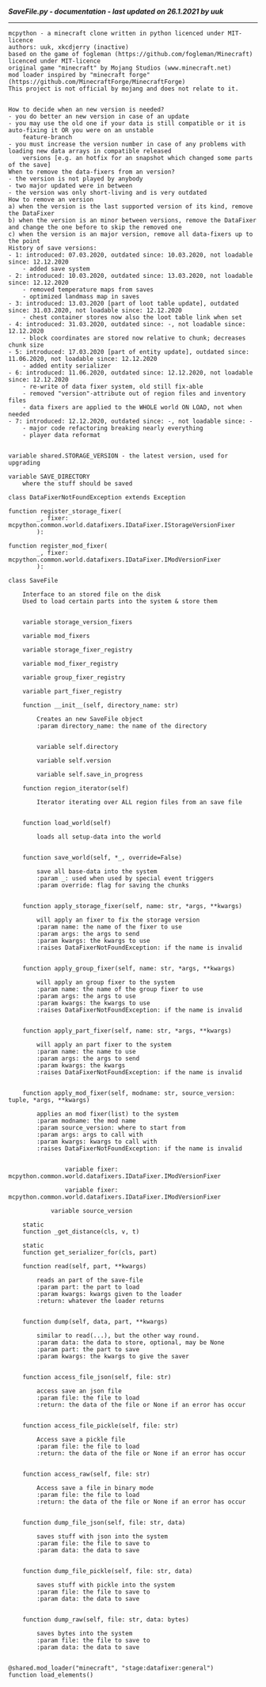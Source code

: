 ***SaveFile.py - documentation - last updated on 26.1.2021 by uuk***
___

    mcpython - a minecraft clone written in python licenced under MIT-licence
    authors: uuk, xkcdjerry (inactive)
    based on the game of fogleman (https://github.com/fogleman/Minecraft) licenced under MIT-licence
    original game "minecraft" by Mojang Studios (www.minecraft.net)
    mod loader inspired by "minecraft forge" (https://github.com/MinecraftForge/MinecraftForge)
    This project is not official by mojang and does not relate to it.


    How to decide when an new version is needed?
    - you do better an new version in case of an update
    - you may use the old one if your data is still compatible or it is auto-fixing it OR you were on an unstable 
        feature-branch
    - you must increase the version number in case of any problems with loading new data arrays in compatible released 
        versions [e.g. an hotfix for an snapshot which changed some parts of the save]
    When to remove the data-fixers from an version?
    - the version is not played by anybody
    - two major updated were in between
    - the version was only short-living and is very outdated
    How to remove an version
    a) when the version is the last supported version of its kind, remove the DataFixer
    b) when the version is an minor between versions, remove the DataFixer and change the one before to skip the removed one
    c) when the version is an major version, remove all data-fixers up to the point
    History of save versions:
    - 1: introduced: 07.03.2020, outdated since: 10.03.2020, not loadable since: 12.12.2020
        - added save system
    - 2: introduced: 10.03.2020, outdated since: 13.03.2020, not loadable since: 12.12.2020
        - removed temperature maps from saves
        - optimized landmass map in saves
    - 3: introduced: 13.03.2020 [part of loot table update], outdated since: 31.03.2020, not loadable since: 12.12.2020
        - chest container stores now also the loot table link when set
    - 4: introduced: 31.03.2020, outdated since: -, not loadable since: 12.12.2020
        - block coordinates are stored now relative to chunk; decreases chunk size
    - 5: introduced: 17.03.2020 [part of entity update], outdated since: 11.06.2020, not loadable since: 12.12.2020
        - added entity serializer
    - 6: introduced: 11.06.2020, outdated since: 12.12.2020, not loadable since: 12.12.2020
        - re-write of data fixer system, old still fix-able
        - removed "version"-attribute out of region files and inventory files
        - data fixers are applied to the WHOLE world ON LOAD, not when needed
    - 7: introduced: 12.12.2020, outdated since: -, not loadable since: -
        - major code refactoring breaking nearly everything
        - player data reformat


    variable shared.STORAGE_VERSION - the latest version, used for upgrading

    variable SAVE_DIRECTORY
        where the stuff should be saved

    class DataFixerNotFoundException extends Exception

    function register_storage_fixer(
            _, fixer: mcpython.common.world.datafixers.IDataFixer.IStorageVersionFixer
            ):

    function register_mod_fixer(
            _, fixer: mcpython.common.world.datafixers.IDataFixer.IModVersionFixer
            ):

    class SaveFile
        
        Interface to an stored file on the disk
        Used to load certain parts into the system & store them


        variable storage_version_fixers

        variable mod_fixers

        variable storage_fixer_registry

        variable mod_fixer_registry

        variable group_fixer_registry

        variable part_fixer_registry

        function __init__(self, directory_name: str)
            
            Creates an new SaveFile object
            :param directory_name: the name of the directory


            variable self.directory

            variable self.version

            variable self.save_in_progress

        function region_iterator(self)
            
            Iterator iterating over ALL region files from an save file


        function load_world(self)
            
            loads all setup-data into the world


        function save_world(self, *_, override=False)
            
            save all base-data into the system
            :param _: used when used by special event triggers
            :param override: flag for saving the chunks


        function apply_storage_fixer(self, name: str, *args, **kwargs)
            
            will apply an fixer to fix the storage version
            :param name: the name of the fixer to use
            :param args: the args to send
            :param kwargs: the kwargs to use
            :raises DataFixerNotFoundException: if the name is invalid


        function apply_group_fixer(self, name: str, *args, **kwargs)
            
            will apply an group fixer to the system
            :param name: the name of the group fixer to use
            :param args: the args to use
            :param kwargs: the kwargs to use
            :raises DataFixerNotFoundException: if the name is invalid


        function apply_part_fixer(self, name: str, *args, **kwargs)
            
            will apply an part fixer to the system
            :param name: the name to use
            :param args: the args to send
            :param kwargs: the kwargs
            :raises DataFixerNotFoundException: if the name is invalid


        function apply_mod_fixer(self, modname: str, source_version: tuple, *args, **kwargs)
            
            applies an mod fixer(list) to the system
            :param modname: the mod name
            :param source_version: where to start from
            :param args: args to call with
            :param kwargs: kwargs to call with
            :raises DataFixerNotFoundException: if the name is invalid


                    variable fixer: mcpython.common.world.datafixers.IDataFixer.IModVersionFixer

                    variable fixer: mcpython.common.world.datafixers.IDataFixer.IModVersionFixer

                variable source_version

        static
        function _get_distance(cls, v, t)

        static
        function get_serializer_for(cls, part)

        function read(self, part, **kwargs)
            
            reads an part of the save-file
            :param part: the part to load
            :param kwargs: kwargs given to the loader
            :return: whatever the loader returns


        function dump(self, data, part, **kwargs)
            
            similar to read(...), but the other way round.
            :param data: the data to store, optional, may be None
            :param part: the part to save
            :param kwargs: the kwargs to give the saver


        function access_file_json(self, file: str)
            
            access save an json file
            :param file: the file to load
            :return: the data of the file or None if an error has occur


        function access_file_pickle(self, file: str)
            
            Access save a pickle file
            :param file: the file to load
            :return: the data of the file or None if an error has occur


        function access_raw(self, file: str)
            
            Access save a file in binary mode
            :param file: the file to load
            :return: the data of the file or None if an error has occur


        function dump_file_json(self, file: str, data)
            
            saves stuff with json into the system
            :param file: the file to save to
            :param data: the data to save


        function dump_file_pickle(self, file: str, data)
            
            saves stuff with pickle into the system
            :param file: the file to save to
            :param data: the data to save


        function dump_raw(self, file: str, data: bytes)
            
            saves bytes into the system
            :param file: the file to save to
            :param data: the data to save


    @shared.mod_loader("minecraft", "stage:datafixer:general")
    function load_elements()